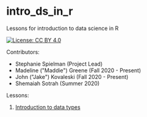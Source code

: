 # intro_ds_in_r
Lessons for introduction to data science in R

[![License: CC BY 4.0](https://img.shields.io/badge/License-CC%20BY%204.0-lightgrey.svg)](https://creativecommons.org/licenses/by/4.0/)

Contributors:

+ Stephanie Spielman (Project Lead)
+ Madeline ("Maddie") Greene (Fall 2020 - Present)
+ John ("Jake") Kovaleski (Fall 2020 - Present)
+ Shemaiah Sotrah (Summer 2020)

Lessons:

1. [Introduction to data types](https://rowanbiosci.shinyapps.io/intro_data_types/)